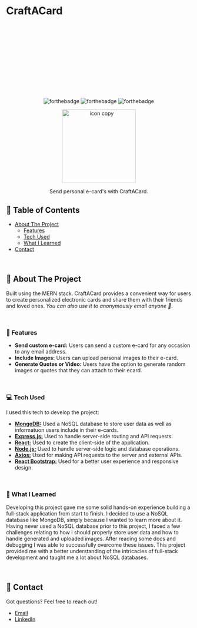 # CraftACard
<p align="center" style="margin-top: 220px">
   <img src="https://github.com/MoschellaV/CraftACardWebProject/assets/58868225/cc8ddda8-2645-44e8-9ad9-347c4a330250" alt="forthebadge">

  <img src="https://github.com/MoschellaV/CraftACardWebProject/assets/58868225/b9ec0b82-13e9-4a22-b44e-e6ba095ec459" alt="forthebadge">

  <img src="https://github.com/MoschellaV/CraftACardWebProject/assets/58868225/28df44e4-1ea8-48ae-9747-91f2fd4496bb" alt="forthebadge">
</p>

<p align="center">

  <img src="https://github.com/MoschellaV/CraftACardWebProject/assets/58868225/f755d681-8727-484f-834e-822d92430674" alt="icon copy" width="200">
  
</p>
<p align="center">Send personal e-card's with CraftACard.</p>


## 📖 Table of Contents
- [About The Project](#-about-the-project)
  - [Features](#-features)
  - [Tech Used](#-tech-used)
  - [What I Learned](#-what-i-learned)
- [Contact](#-contact)
<br/>

## 📄 About The Project
Built using the MERN stack. CraftACard provides a convenient way for users to create personalized electronic cards and share them with their friends and loved ones. _You can also use it to anonymously email anyone 🤫_.

<br/>

### 🚀 Features
- **Send custom e-card:** Users can send a custom e-card for any occasion to any email address.
- **Include Images:** Users can upload personal images to their e-card.
- **Generate Quotes or Video:** Users have the option to generate random images or quotes that they can attach to their ecard.
<br/>

### 💻 Tech Used
I used this tech to develop the project:

- [**MongoDB:**](https://www.mongodb.com/) Used a NoSQL database to store user data as well as informatuon users include in their e-cards.
- [**Express.js:**](https://expressjs.com/) Used to handle server-side routing and API requests.
- [**React:**](https://react.dev/) Used to create the client-side of the application.
- [**Node.js:**](https://nodejs.org/en) Used to handle server-side logic and database operations.
- [**Axios:**](https://axios-http.com/) Used for making API requests to the server and external APIs.
- [**React Bootstrap:**](https://react-bootstrap.netlify.app/) Used for a better user experience and responsive design.

<br/>

### 🧠 What I Learned
Developing this project gave me some solid hands-on experience building a full-stack application from start to finish. I decided to use a NoSQL database like MongoDB, simply because I wanted to learn more about it. Having never used a NoSQL database prior to this project, I faced a few challenges relating to how I should properly store user data and how to handle generated and uploaded images. After reading some docs and debugging I was able to successfully overcome these issues. This project provided me with a better understanding of the intricacies of full-stack development and taught me a lot about NoSQL databases.

<br/>

## 📨 Contact
Got questions? Feel free to reach out!

- [Email](mailto:vincemoschella04@gmail.com)
- [LinkedIn](https://www.linkedin.com/in/moschellav/)


